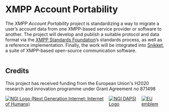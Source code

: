 # XMPP Account Portability

The _XMPP Account Portability project_ is standardizing a way to migrate a
user’s account data from one XMPP-based service provider or software to
another. The project will develop and publish a suitable protocol and data
format via the [XMPP Standards Foundation](https://xmpp.org/)’s standards
process, as well as a reference implementation. Finally, the work will be
integrated into [Snikket](https://snikket.org/), a suite of XMPP-based
open-source communication software.

<div style="display:flex; flex-direction: column;">
  <div>
    <h2>Credits</h2>
    <p>
      This project has received funding from the European Union's
      H2020 research and innovation programme under Grant Agreement
      no 871498
    </p>
  </div>
  <div style="display:flex; flex-direction:row;">
    <a href="https://www.ngi.eu/"><img src="/img/Logo-NGI_Explicit-with-baseline-rgb.png" alt="NGI Logo (Next Generation Internet: Internet of Humans)" style="border:none"></a>
    <a href="https://www.ngi.eu/"><img src="/img/NGI_DAPSI_Tag-color-positive.png" alt="NGI DAPSI Logo" style="border:none"></a>
    <a href="https://europa.eu/"><img src="/img/EU%20emblem.jpg" alt="EU emblem" style="border:none"></a>
  </div>
</div>
